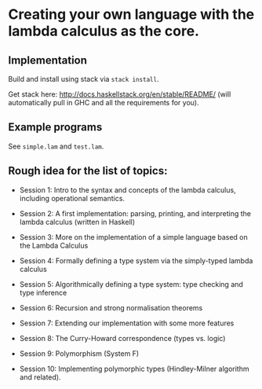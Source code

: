 # Creating your own language with the lambda calculus as the core.

## Implementation

Build and install using stack via `stack install`.

Get stack here: http://docs.haskellstack.org/en/stable/README/
(will automatically pull in GHC and all the requirements for you).

## Example programs

See `simple.lam` and `test.lam`.

## Rough idea for the list of topics:
    
 - Session 1: Intro to the syntax and concepts of the lambda calculus, 
    including operational semantics.
    
 - Session 2: A first implementation: parsing, printing, and interpreting 
    the lambda calculus (written in Haskell)
 - Session 3: More on the implementation of a simple language based on 
    the Lambda Calculus
 - Session 4: Formally defining a type system via the simply-typed lambda 
    calculus
 - Session 5: Algorithmically defining a type system: type checking and 
    type inference
 - Session 6: Recursion and strong normalisation theorems
 - Session 7: Extending our implementation with some more features
 - Session 8: The Curry-Howard correspondence (types vs. logic)
 - Session 9: Polymorphism (System F)
 - Session 10: Implementing polymorphic types (Hindley-Milner algorithm 
    and related).
